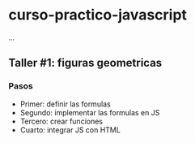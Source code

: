 # curso-practico-javascript

...

## Taller #1: figuras geometricas

### Pasos

- Primer: definir las formulas
- Segundo: implementar las formulas en JS
- Tercero: crear funciones
- Cuarto: integrar JS con HTML
